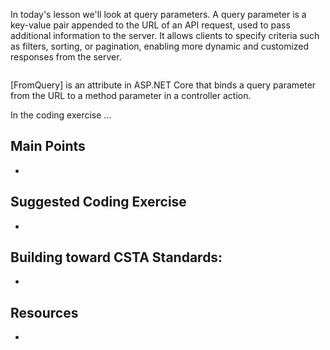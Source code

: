 In today's lesson we'll look at query parameters.  A query parameter is a key-value pair appended to the URL of an API request, used to pass additional information to the server. It allows clients to specify criteria such as filters, sorting, or pagination, enabling more dynamic and customized responses from the server.

``` cs

```

[FromQuery] is an attribute in ASP.NET Core that binds a query parameter from the URL to a method parameter in a controller action.

In the coding exercise ...

## Main Points
- 

## Suggested Coding Exercise
- 

## Building toward CSTA Standards:
- 

## Resources
- 
